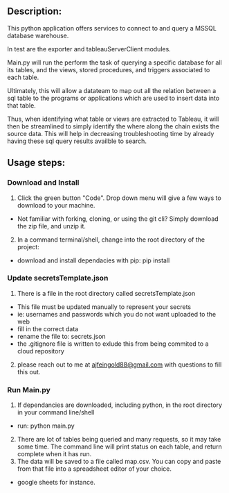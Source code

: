 ## Description:
This python application offers services to connect to and query a MSSQL database warehouse.

In test are the exporter and tableauServerClient modules. 

Main.py will run the perform the task of querying a specific database for all its tables, and the
views, stored procedures, and triggers associated to each table.

Ultimately, this will allow a datateam to map out all the relation between a sql table to the programs
or applications which are used to insert data into that table.

Thus, when identifying what table or views are extracted to Tableau, it will then be streamlined to simply 
identify the where along the chain exists the source data. This will help in decreasing troubleshooting time
by already having these sql query results availble to search. 

## Usage steps:

### Download and Install

1. Click the green button "Code". Drop down menu will give a few ways to download to your machine.

  - Not familiar with forking, cloning, or using the git cli? Simply download the zip file, and unzip it.

2. In a command terminal/shell, change into the root directory of the project:
  - download and install dependacies with pip: pip install

### Update secretsTemplate.json

1. There is a file in the root directory called secretsTemplate.json
  - This file must be updated manually to represent your secrets
  - ie: usernames and passwords which you do not want uploaded to the web
  - fill in the correct data
  - rename the file to: secrets.json
  - the .gitignore file is written to exlude this from being commited to a cloud repository

2. please reach out to me at ajfeingold88@gmail.com with questions to fill this out.

### Run Main.py

1. If dependancies are downloaded, including python, in the root directory in your command line/shell
 - run: python main.py
2. There are lot of tables being queried and many requests, so it may take some time. The command line will print status on each table, 
and return complete when it has run. 
3. The data will be saved to a file called map.csv. You can copy and paste from that file into a spreadsheet editor of your choice.
  - google sheets for instance.



